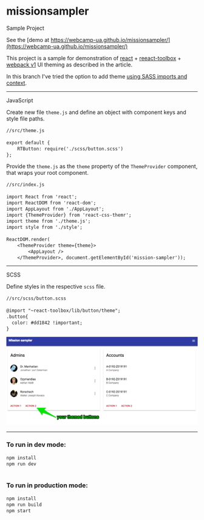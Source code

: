 # missionsampler
Sample Project

See the [demo at https://webcamp-ua.github.io/missionsampler/](https://webcamp-ua.github.io/missionsampler/)

This project is a sample for demonstration of [react](https://facebook.github.io/react/) + [reeact-toolbox](http://react-toolbox.com/#/) + [webpack v1](https://webpack.github.io/) UI theming as described in the article.

In this branch I've tried the option to add theme [using SASS imports and context](https://github.com/react-toolbox/react-toolbox/tree/master#using-sass-imports-and-context).

---
JavaScript

Create new file `theme.js` and define an object with component keys and style file paths.
```
//src/theme.js

export default {
    RTButton: require('./scss/button.scss')
};
```
Provide the `theme.js` as the `theme` property of the `ThemeProvider` component, that wraps your root component.
```
//src/index.js

import React from 'react';
import ReactDOM from 'react-dom';
import AppLayout from './AppLayout';
import {ThemeProvider} from 'react-css-themr';
import theme from './theme.js';
import style from './style';

ReactDOM.render(
    <ThemeProvider theme={theme}>
        <AppLayout />
    </ThemeProvider>, document.getElementById('mission-sampler'));
```

---
SCSS

Define styles in the respective `scss` file.

```
//src/scss/button.scss

@import "~react-toolbox/lib/button/theme";
.button{
  color: #dd1842 !important;
}
```

![screenshot](Mission_sampler.png)

---
### To run in dev mode:
 
``` 
npm install
npm run dev 
 
```
 
### To run in production mode:
 
``` 
npm install
npm run build
npm start

```

